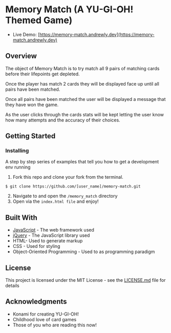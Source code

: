 # Memory Match (A YU-GI-OH! Themed Game)

* Live Demo: [https://memory-match.andrewly.dev](https://memory-match.andrewly.dev)

## Overview


The object of Memory Match is to try match all 9 pairs of matching cards before their lifepoints get depleted.

Once the player has match 2 cards they will be displayed face up until all pairs have been matched. 

Once all pairs have been matched the user will be displayed a message that they have won the game. 

As the user clicks through the cards stats will be kept letting the user know how many attempts and the accuracy of their choices.

## Getting Started
### Installing

A step by step series of examples that tell you how to get a development env running

1. Fork this repo and clone your fork from the terminal.

```
$ git clone https://github.com/[user_name]/memory-match.git
```

2. Navigate to and open the ```/memory_match``` directory 
3. Open via the ```index.html file``` and enjoy! 



## Built With

* [JavaScript](https://www.ecma-international.org/publications/standards/Ecma-262.htm) - The web framework used
* [jQuery](https://jquery.com/) - The JavaScript library used
* HTML- Used to generate markup
* CSS - Used for styling
* Object-Oriented Programming - Used to as programming paradigm

## License

This project is licensed under the MIT License - see the [LICENSE.md](https://opensource.org/licenses/mit-license.php) file for details

## Acknowledgments

* Konami for creating YU-GI-OH!
* Childhood love of card games
* Those of you who are reading this now!
